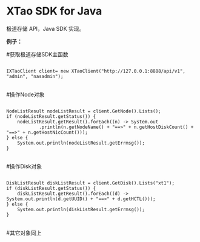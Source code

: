 # XTao SDK for Java
极道存储 API，Java SDK 实现。

<b>例子：</b>

#获取极道存储SDK主函数

<pre>
<code>
IXTaoClient client= new XTaoClient("http://127.0.0.1:8888/api/v1", "admin", "nasadmin");
</code>
</pre>
#操作Node对象

<pre>
<code>
NodeListResult nodeListResult = client.GetNode().Lists();
if (nodeListResult.getStatus()) {
	nodeListResult.getResult().forEach((n) -> System.out
			.println(n.getNodeName() + "==>" + n.getHostDiskCount() + "==>" + n.getHostNicCount()));
} else {
	System.out.println(nodeListResult.getErrmsg());
}
</code>
</pre>

#操作Disk对象

<pre>
<code>
DiskListResult diskListResult = client.GetDisk().Lists("xt1");
if (diskListResult.getStatus()) {
	diskListResult.getResult().forEach((d) -> System.out.println(d.getUUID() + "==>" + d.getHCTL()));
} else {
	System.out.println(diskListResult.getErrmsg());
}
</code>
</pre>

#其它对象同上